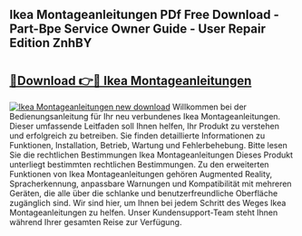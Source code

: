 ## Ikea Montageanleitungen PDf Free Download - Part-Bpe Service Owner Guide - User Repair Edition ZnhBY

# <h2><a href="http://df7py9d.blite.top/?on=Ikea+Montageanleitungen">🔗Download 👉🔴 Ikea Montageanleitungen</a></h2>

[![Ikea Montageanleitungen new download](https://i.imgur.com/lujVjoI.png)](http://df7py9d.blite.top/?on=Ikea+Montageanleitungen)
Willkommen bei der Bedienungsanleitung für Ihr neu verbundenes Ikea Montageanleitungen. Dieser umfassende Leitfaden soll Ihnen helfen, Ihr Produkt zu verstehen und erfolgreich zu betreiben. Sie finden detaillierte Informationen zu Funktionen, Installation, Betrieb, Wartung und Fehlerbehebung. Bitte lesen Sie die rechtlichen Bestimmungen Ikea Montageanleitungen Dieses Produkt unterliegt bestimmten rechtlichen Bestimmungen. Zu den erweiterten Funktionen von Ikea Montageanleitungen gehören Augmented Reality, Spracherkennung, anpassbare Warnungen und Kompatibilität mit mehreren Geräten, die alle über die schlanke und benutzerfreundliche Oberfläche zugänglich sind. Wir sind hier, um Ihnen bei jedem Schritt des Weges Ikea Montageanleitungen zu helfen. Unser Kundensupport-Team steht Ihnen während Ihrer gesamten Reise zur Verfügung.
